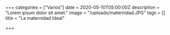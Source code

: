 +++
categories = ["Varios"]
date = 2020-05-10T05:00:00Z
description = "Lorem ipsum dolor sit amet."
image = "/uploads/maternidad.JPG"
tags = []
title = "La maternidad Ideal"

+++
